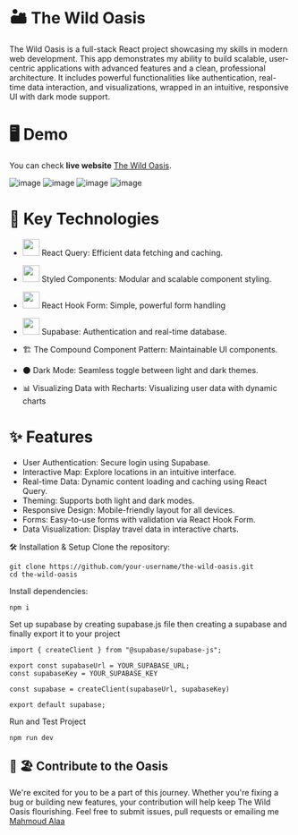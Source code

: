 # 🏜️ The Wild Oasis

The Wild Oasis is a full-stack React project showcasing my skills in modern web development. This app demonstrates my ability to build scalable, user-centric applications with advanced features and a clean, professional architecture. It includes powerful functionalities like authentication, real-time data interaction, and visualizations, wrapped in an intuitive, responsive UI with dark mode support.

# 🖥️ Demo
You can check **live website** [The Wild Oasis](https://wild-oasis1.vercel.app/).

![image](https://github.com/user-attachments/assets/172917e2-bbc4-49ae-b650-48e5f441f794)
![image](https://github.com/user-attachments/assets/fb428bd7-b320-4860-85a6-3c2134abde20)
![image](https://github.com/user-attachments/assets/0001dd9a-647c-4112-b247-e6fbfb93d536)
![image](https://github.com/user-attachments/assets/3ad4c465-0c1f-44ea-98db-7d96fd1a1248)

  

# 🚀 Key Technologies


- <img src="https://github.com/user-attachments/assets/4579643d-5b77-4e0b-b320-be205fc587da" width="30" height="30">  React Query: Efficient data fetching and caching.

- <img src="https://github.com/user-attachments/assets/078dec5d-c427-4d18-b72c-c36b28491721" width="30" height="30">  Styled Components: Modular and scalable component styling.


- <img src="https://github.com/user-attachments/assets/da054759-56f1-40c1-abac-34ab9e73e1c7" width="30" height="30">  React Hook Form: Simple, powerful form handling

- <img src="https://github.com/user-attachments/assets/ec9eda63-db63-4f73-99d5-931a1d340659" width="30" height="30">  Supabase: Authentication and real-time database.

- 🏗️ The Compound Component Pattern: Maintainable UI components.

- 🌑 Dark Mode: Seamless toggle between light and dark themes.

- 📊 Visualizing Data with Recharts: Visualizing user data with dynamic charts

# ✨ Features

- User Authentication: Secure login using Supabase.
- Interactive Map: Explore locations in an intuitive interface.
- Real-time Data: Dynamic content loading and caching using React Query.
- Theming: Supports both light and dark modes.
- Responsive Design: Mobile-friendly layout for all devices.
- Forms: Easy-to-use forms with validation via React Hook Form.
- Data Visualization: Display travel data in interactive charts.

🛠️ Installation & Setup
Clone the repository:
```
git clone https://github.com/your-username/the-wild-oasis.git
cd the-wild-oasis
```

Install dependencies:

```
npm i
```
Set up supabase by creating supabase.js file then creating a supabase and finally export it to your project 
```
import { createClient } from "@supabase/supabase-js";

export const supabaseUrl = YOUR_SUPABASE_URL;
const supabaseKey = YOUR_SUPABASE_KEY

const supabase = createClient(supabaseUrl, supabaseKey)
  
export default supabase;

```

Run and Test Project
```
npm run dev
```

## 🤝 🏖️ Contribute to the Oasis
We're excited for you to be a part of this journey. Whether you're fixing a bug or building new features, your contribution will help keep The Wild Oasis flourishing. Feel free to submit issues, pull requests or emailing me [Mahmoud Alaa](mailto:mahmoud.alaa.dev1@gmail.com?subject=[GitHub]%20Wild%20Oasis)









